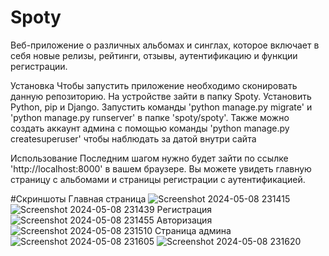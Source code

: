 # Spoty
Веб-приложение о различных альбомах и синглах, которое включает в себя новые релизы, рейтинги, отзывы, аутентификацию и функции регистрации.


Установка
Чтобы запустить приложение необходимо сконировать данную репозиторию. На устройстве зайти в папку Spoty. Установить Python, pip и Django. Запустить команды 'python manage.py migrate' и 'python manage.py runserver' в папке 'spoty/spoty'. Также можно создать аккаунт админа с помощью команды 'python manage.py createsuperuser' чтобы наблюдать за датой внутри сайта



Использование
Последним шагом нужно будет зайти по ссылке 'http://localhost:8000' в вашем браузере. Вы можете увидеть главную страницу с альбомами и страницы регистрации с аутентификацией.




#Скриншоты
Главная страница
![Screenshot 2024-05-08 231415](https://github.com/nuri-ririri/spoty-spoty/assets/102627265/527d15d4-e988-4b80-99db-d6cdac2f0682)
![Screenshot 2024-05-08 231439](https://github.com/nuri-ririri/spoty-spoty/assets/102627265/b6bea0e4-a551-4d55-ba84-d4ff7039a3c2)
Регистрация
![Screenshot 2024-05-08 231455](https://github.com/nuri-ririri/spoty-spoty/assets/102627265/8abe5c82-2e55-457f-b4e8-f9dd0d129b74)
Авторизация
![Screenshot 2024-05-08 231510](https://github.com/nuri-ririri/spoty-spoty/assets/102627265/5e4605b3-4a51-4e25-820e-5b26388136f7)
Страница админа
![Screenshot 2024-05-08 231605](https://github.com/nuri-ririri/spoty-spoty/assets/102627265/25165de5-75fd-4ce0-894c-2dbafe46c41e)
![Screenshot 2024-05-08 231620](https://github.com/nuri-ririri/spoty-spoty/assets/102627265/a5770497-9b66-409e-b8f9-2428d4abf0a7)
